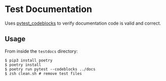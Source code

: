 # Test Documentation

Uses [pytest_codeblocks](https://github.com/nschloe/pytest-codeblocks) to verify documentation code is valid and correct.

## Usage

From inside the `testdocs` directory:

```
$ pip3 install poetry
$ poetry install
$ poetry run pytest --codeblocks ../docs
$ zsh clean.sh # remove test files
```
